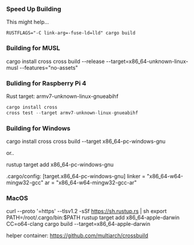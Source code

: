 ### Speed Up Building

This might help...

```
RUSTFLAGS="-C link-arg=-fuse-ld=lld" cargo build
```

### Building for MUSL

cargo install cross
cross build --release --target=x86_64-unknown-linux-musl --features="no-assets"

### Buliding for Raspberry Pi 4

Rust target: armv7-unknown-linux-gnueabihf

```asm
cargo install cross
cross test --target armv7-unknown-linux-gnueabihf
```

### Building for Windows

cargo install cross
cross build --target x86_64-pc-windows-gnu

or..

rustup target add x86_64-pc-windows-gnu

.cargo/config:
[target.x86_64-pc-windows-gnu]
linker = "x86_64-w64-mingw32-gcc"
ar = "x86_64-w64-mingw32-gcc-ar"


### MacOS

curl --proto '=https' --tlsv1.2 -sSf https://sh.rustup.rs | sh
export PATH=/root/.cargo/bin:$PATH
rustup target add x86_64-apple-darwin
CC=o64-clang cargo build --target=x86_64-apple-darwin


helper container:
https://github.com/multiarch/crossbuild
